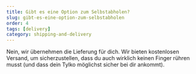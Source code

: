 ```yaml
---
title: Gibt es eine Option zum Selbstabholen?
slug: gibt-es-eine-option-zum-selbstabholen
order: 4
tags: [delivery]
category: shipping-and-delivery
---
```


Nein, wir übernehmen die Lieferung für dich. Wir bieten kostenlosen Versand, um sicherzustellen, dass du auch wirklich keinen Finger rühren musst (und dass dein Tylko möglichst sicher bei dir ankommt).
